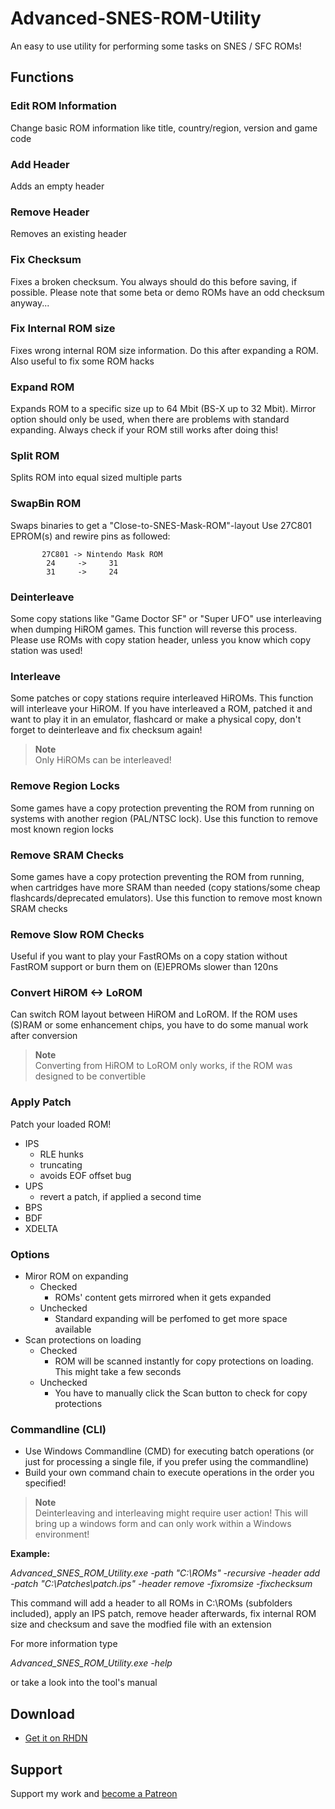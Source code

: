 # Advanced-SNES-ROM-Utility

An easy to use utility for performing some tasks on SNES / SFC ROMs!

## Functions

### Edit ROM Information
Change basic ROM information like title, country/region, version and game code

### Add Header
Adds an empty header

### Remove Header
Removes an existing header

### Fix Checksum
Fixes a broken checksum. You always should do this before saving, if possible. Please note that some beta or demo ROMs have an odd checksum anyway...

### Fix Internal ROM size
Fixes wrong internal ROM size information. Do this after expanding a ROM. Also useful to fix some ROM hacks

### Expand ROM
Expands ROM to a specific size up to 64 Mbit (BS-X up to 32 Mbit). Mirror option should only be used, when there are problems with standard expanding. Always check if your ROM still works after doing this!

### Split ROM
Splits ROM into equal sized multiple parts

### SwapBin ROM
Swaps binaries to get a "Close-to-SNES-Mask-ROM"-layout Use 27C801 EPROM(s) and rewire pins as followed:

      	   27C801 -> Nintendo Mask ROM
      	   	24     ->     31
      	   	31     ->     24


### Deinterleave
Some copy stations like "Game Doctor SF" or "Super UFO" use interleaving when dumping HiROM games. This function will reverse this process. Please use ROMs with copy station header, unless you know which copy station was used!

### Interleave
Some patches or copy stations require interleaved HiROMs. This function will interleave your HiROM. If you have interleaved a ROM, patched it and want to play it in an emulator, flashcard or make a physical copy, don't forget to deinterleave and fix checksum again!
> **Note**<br>
Only HiROMs can be interleaved!

### Remove Region Locks
Some games have a copy protection preventing the ROM from running on systems with another region (PAL/NTSC lock). Use this function to remove most known region locks

### Remove SRAM Checks
Some games have a copy protection preventing the ROM from running, when cartridges have more SRAM than needed (copy stations/some cheap flashcards/deprecated emulators). Use this function to remove most known SRAM checks

### Remove Slow ROM Checks
Useful if you want to play your FastROMs on a copy station without FastROM support or burn them on (E)EPROMs slower than 120ns

### Convert HiROM <-> LoROM
Can switch ROM layout between HiROM and LoROM. If the ROM uses (S)RAM or some enhancement chips, you have to do some manual work after conversion
> **Note**<br>
Converting from HiROM to LoROM only works, if the ROM was designed to be convertible

### Apply Patch
Patch your loaded ROM!
 - IPS
   - RLE hunks
   - truncating
   - avoids EOF offset bug
 - UPS
   - revert a patch, if applied a second time 
 - BPS
 - BDF
 - XDELTA

### Options
- Miror ROM on expanding
  - Checked
    - ROMs' content gets mirrored when it gets expanded
  - Unchecked
    - Standard expanding will be perfomed to get more space available
- Scan protections on loading
  - Checked
    - ROM will be scanned instantly for copy protections on loading. This might take a few seconds
  - Unchecked
    - You have to manually click the Scan button to check for copy protections

### Commandline (CLI)
- Use Windows Commandline (CMD) for executing batch operations (or just for processing a single file, if you prefer using the commandline)
- Build your own command chain to execute operations in the order you specified!
> **Note**<br>
Deinterleaving and interleaving might require user action! This will bring up a windows form and can only work within a Windows environment!

__Example:__

*Advanced_SNES_ROM_Utility.exe -path "C:\ROMs" -recursive -header add -patch "C:\Patches\patch.ips" -header remove -fixromsize -fixchecksum*

This command will add a header to all ROMs in C:\ROMs (subfolders included), apply an IPS patch, remove header afterwards, fix internal ROM size and checksum and save the modfied file with an extension

For more information type

*Advanced_SNES_ROM_Utility.exe -help*

or take a look into the tool's manual

## Download
- [Get it on RHDN](https://www.romhacking.net/utilities/1638)

## Support
Support my work and [become a Patreon](https://www.patreon.com/user?u=98965851)
